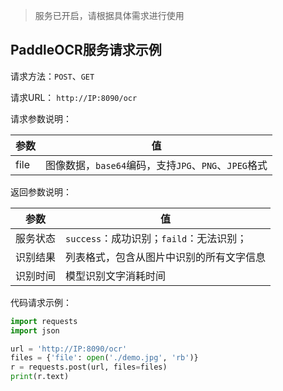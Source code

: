 > 服务已开启，请根据具体需求进行使用

## PaddleOCR服务请求示例

请求方法：`POST`、`GET`

请求URL： `http://IP:8090/ocr`

请求参数说明：

| 参数 | 值                                                   |
| ---- | ---------------------------------------------------- |
| file | 图像数据，`base64`编码，支持`JPG`、`PNG`、`JPEG`格式 |

返回参数说明：

| 参数     | 值                                       |
| -------- | ---------------------------------------- |
| 服务状态 | `success`：成功识别；`faild`：无法识别； |
| 识别结果 | 列表格式，包含从图片中识别的所有文字信息 |
| 识别时间 | 模型识别文字消耗时间                     |

代码请求示例：

```python
import requests
import json

url = 'http://IP:8090/ocr'
files = {'file': open('./demo.jpg', 'rb')}
r = requests.post(url, files=files)
print(r.text)
```



